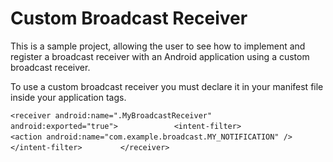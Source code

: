 # Custom Broadcast Receiver

This is a sample project, allowing the user to see how to implement and register a broadcast receiver with an Android application using a custom broadcast receiver.

To use a custom broadcast receiver you must declare it in your manifest file inside your application tags.

```<receiver android:name=".MyBroadcastReceiver"  android:exported="true">```
```            <intent-filter>```
```                <action android:name="com.example.broadcast.MY_NOTIFICATION" />```
```            </intent-filter>```
```        </receiver>```

